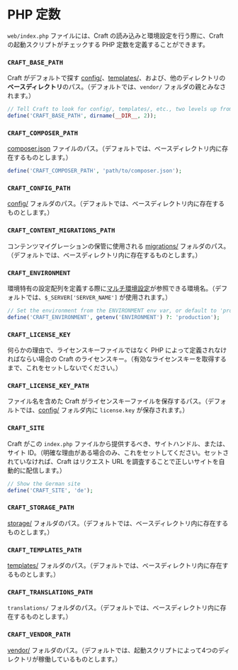 # PHP 定数

`web/index.php` ファイルには、Craft の読み込みと環境設定を行う際に、Craft の起動スクリプトがチェックする PHP 定数を定義することができます。

### `CRAFT_BASE_PATH`

Craft がデフォルトで探す [config/](../directory-structure.md#config)、[templates/](../directory-structure.md#templates)、および、他のディレクトリの**ベースディレクトリ**のパス。（デフォルトでは、`vendor/` フォルダの親とみなされます。）

```php
// Tell Craft to look for config/, templates/, etc., two levels up from here
define('CRAFT_BASE_PATH', dirname(__DIR__, 2));
```

### `CRAFT_COMPOSER_PATH`

[composer.json](../directory-structure.md#composer-json) ファイルのパス。（デフォルトでは、ベースディレクトリ内に存在するものとします。）

```php
define('CRAFT_COMPOSER_PATH', 'path/to/composer.json');
```

### `CRAFT_CONFIG_PATH`

[config/](../directory-structure.md#config) フォルダのパス。（デフォルトでは、ベースディレクトリ内に存在するものとします。）

### `CRAFT_CONTENT_MIGRATIONS_PATH`

コンテンツマイグレーションの保管に使用される [migrations/](../directory-structure.md#migrations) フォルダのパス。（デフォルトでは、ベースディレクトリ内に存在するものとします。）

### `CRAFT_ENVIRONMENT`

環境特有の設定配列を定義する際に[マルチ環境設定](environments.md#multi-environment-configs)が参照できる環境名。（デフォルトでは、`$_SERVER['SERVER_NAME']` が使用されます。）

```php
// Set the environment from the ENVIRONMENT env var, or default to 'production'
define('CRAFT_ENVIRONMENT', getenv('ENVIRONMENT') ?: 'production');
```

### `CRAFT_LICENSE_KEY`

何らかの理由で、ライセンスキーファイルではなく PHP によって定義されなければならい場合の Craft のライセンスキー。（有効なライセンスキーを取得するまで、これをセットしないでください。）

### `CRAFT_LICENSE_KEY_PATH`

ファイル名を含めた Craft がライセンスキーファイルを保存するパス。（デフォルトでは、[config/](../directory-structure.md#config) フォルダ内に `license.key` が保存されます。）

### `CRAFT_SITE`

Craft がこの `index.php` ファイルから提供するべき、サイトハンドル、または、サイト ID。（明確な理由がある場合のみ、これをセットしてください。セットされていなければ、Craft はリクエスト URL を調査することで正しいサイトを自動的に配信します。）

```php
// Show the German site
define('CRAFT_SITE', 'de');
```

### `CRAFT_STORAGE_PATH`

[storage/](../directory-structure.md#storage) フォルダのパス。（デフォルトでは、ベースディレクトリ内に存在するものとします。）

### `CRAFT_TEMPLATES_PATH`

[templates/](../directory-structure.md#templates) フォルダのパス。（デフォルトでは、ベースディレクトリ内に存在するものとします。）

### `CRAFT_TRANSLATIONS_PATH`

`translations/` フォルダのパス。（デフォルトでは、ベースディレクトリ内に存在するものとします。）

### `CRAFT_VENDOR_PATH`

[vendor/](../directory-structure.md#vendor) フォルダのパス。（デフォルトでは、起動スクリプトによって4つのディレクトリが稼働しているものとします。）

